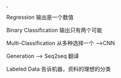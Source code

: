 <img src="/home/yangdepan/工具的学习/machine learning/2021-05-24 214840.png" style="zoom: 25%;" />

Regression 输出是一个数值

Binary Classification 输出只有两个可能

Multi-Classification 从多种选择一个   ——>CNN

Generation ——> Seq2seq 翻译

Labeled Data 告诉机器，资料的理想的分类

